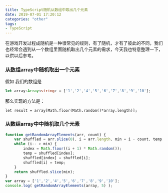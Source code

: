 ```yaml
---
title: TypeScript随机从数组中取出几个元素
date: 2019-07-01 17:20:12
categories: "other"
tags:
- TypeScript
---
```


在游戏开发过程成随机是一种很常见的规则，有了随机，才有了彼此的不同，我们也经常会遇到从一个数组里面随机取出几个元素的需求，今天我也特意整理一下，以供以后参考。

<!-- more -->

### 从数组array中随机取出一个元素

假如 我们的数组是

```typescript
let array:Array<string> = ['1','2','4','5','6','7','8','9','10'];
```

那么实现的方法是：

```
let result = array[Math.floor(Math.random()*array.length)];
```

### 从数组array中中随机取几个元素

```typescript
function getRandomArrayElements(arr, count) {
    var shuffled = arr.slice(0), i = arr.length, min = i - count, temp, index;
    while (i-- > min) {
        index = Math.floor((i + 1) * Math.random());
        temp = shuffled[index];
        shuffled[index] = shuffled[i];
        shuffled[i] = temp;
    }
    return shuffled.slice(min);
}
var array = ['1','2','4','5','6','7','8','9','10'];
console.log( getRandomArrayElements(array, 5) );
```

